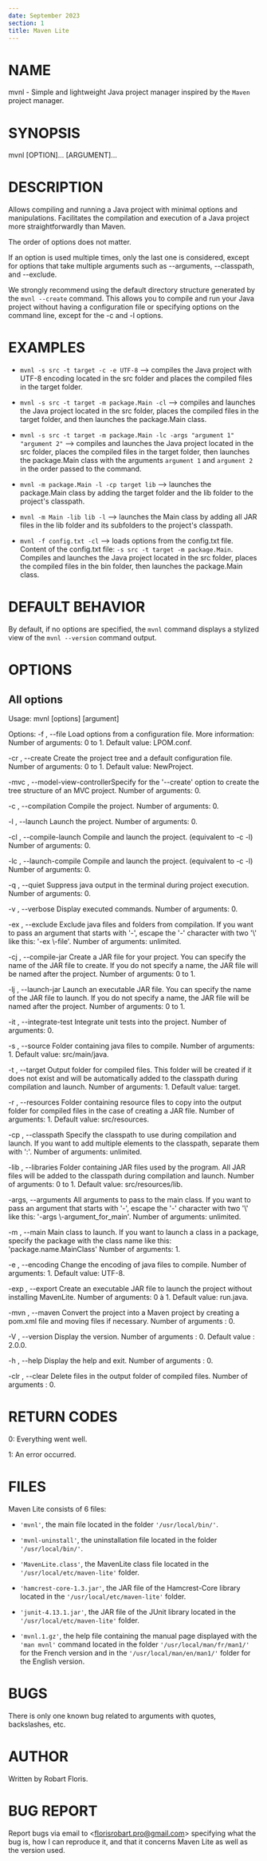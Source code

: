 ```yaml
---
date: September 2023
section: 1
title: Maven Lite
---
```


# NAME

mvnl - Simple and lightweight Java project manager inspired by the
`Maven` project manager.

# SYNOPSIS

mvnl \[OPTION\]\... \[ARGUMENT\]\...

# DESCRIPTION

Allows compiling and running a Java project with minimal
options and manipulations. Facilitates the compilation and execution
of a Java project more straightforwardly than Maven.

The order of options does not matter.

If an option is used multiple times, only the last one is considered,
except for options that take multiple arguments such as
\--arguments, \--classpath, and \--exclude.

We strongly recommend using the default directory structure
generated by the `mvnl --create` command. This allows you to
compile and run your Java project without having a configuration file
or specifying options on the command line, except for the -c and -l options.

# EXAMPLES

-   `mvnl -s src -t target -c -e UTF-8` \--\> compiles the Java project with
    UTF-8 encoding located in the src folder and places the compiled
    files in the target folder.

-   `mvnl -s src -t target -m package.Main -cl` \--\> compiles and launches the
    Java project located in the src folder, places the compiled files
    in the target folder, and then launches the package.Main class.

-   `mvnl -s src -t target -m package.Main -lc -args "argument 1" "argument 2"`
    \--\> compiles and launches the Java project located in the
    src folder, places the compiled files in the target folder, then launches the
    package.Main class with the arguments `argument 1` and `argument 2` in
    the order passed to the command.

-   `mvnl -m package.Main -l -cp target lib` \--\> launches the
    package.Main class by adding the target folder and the lib folder to
    the project's classpath.

-   `mvnl -m Main -lib lib -l` \--\> launches the Main class by adding all
    JAR files in the lib folder and its subfolders to the project's classpath.

-   `mvnl -f config.txt -cl` \--\> loads options from the
    config.txt file. Content of the config.txt file:
    `-s src -t target -m package.Main`. Compiles and launches the Java project located
    in the src folder, places the compiled files in the
    bin folder, then launches the package.Main class.

# DEFAULT BEHAVIOR

By default, if no options are specified, the `mvnl` command
displays a stylized view of the `mvnl --version` command output.

# OPTIONS

## All options

Usage: mvnl [options] [argument]

Options:
  -f   , \--file               Load options from a configuration file.
                              More information:
                              Number of arguments: 0 to 1.
                              Default value: LPOM.conf.

  -cr  , \--create             Create the project tree and a default configuration file.
                              Number of arguments: 0 to 1.
                              Default value: NewProject.

  -mvc , \--model-view-controllerSpecify for the '--create' option to create
                              the tree structure of an MVC project.
                              Number of arguments: 0.

  -c   , \--compilation        Compile the project.
                              Number of arguments: 0.

  -l   , \--launch             Launch the project.
                              Number of arguments: 0.

  -cl  , \--compile-launch     Compile and launch the project. (equivalent to -c -l)
                              Number of arguments: 0.

  -lc  , \--launch-compile     Compile and launch the project. (equivalent to -c -l)
                              Number of arguments: 0.

  -q   , \--quiet              Suppress java output in the terminal
                              during project execution.
                              Number of arguments: 0.

  -v   , \--verbose            Display executed commands.
                              Number of arguments: 0.

  -ex  , \--exclude            Exclude java files and folders from
                              compilation. If you want to pass an argument that
                              starts with '-', escape the '-' character with two '\\'
                              like this: '-ex \\-file'.
                              Number of arguments: unlimited.

  -cj  , \--compile-jar        Create a JAR file for your project. You can
                              specify the name of the JAR file to create. If you do not specify
                              a name, the JAR file will be named after the project.
                              Number of arguments: 0 to 1.

  -lj  , \--launch-jar         Launch an executable JAR file. You can
                              specify the name of the JAR file to launch. If you do not
                              specify a name, the JAR file will be named after the project.
                              Number of arguments: 0 to 1.

  -it  , \--integrate-test     Integrate unit tests into the project.
                              Number of arguments: 0.

  -s   , \--source             Folder containing java files to compile.
                              Number of arguments: 1.
                              Default value: src/main/java.

  -t   , \--target             Output folder for compiled files. This folder will be
                              created if it does not exist and will be automatically added to
                              the classpath during compilation and launch.
                              Number of arguments: 1.
                              Default value: target.

  -r   , \--resources          Folder containing resource files to copy into the
                              output folder for compiled files in the case of creating a JAR file.
                              Number of arguments: 1.
                              Default value: src/resources.

  -cp  , \--classpath          Specify the classpath to use during
                              compilation and launch. If you want to add
                              multiple elements to the classpath, separate them with
                              ':'.
                              Number of arguments: unlimited.

  -lib , \--libraries          Folder containing JAR files used by the
                              program. All JAR files will be added to the
                              classpath during compilation and launch.
                              Number of arguments: 0 to 1.
                              Default value: src/resources/lib.

  -args, \--arguments          All arguments to pass to the main class. If you
                              want to pass an argument that starts with '-', escape the
                              '-' character with two '\\' like this: '-args
                              \\-argument_for_main'.
                              Number of arguments: unlimited.

  -m   , \--main               Main class to launch. If you want to launch a
                              class in a package, specify the package with the class name like this:
                              'package.name.MainClass'
                              Number of arguments: 1.

  -e   , \--encoding           Change the encoding of java files to compile.
                              Number of arguments: 1.
                              Default value: UTF-8.

  -exp , \--export             Create an executable JAR file to
                              launch the project without installing MavenLite.
                              Number of arguments: 0 à 1.
                              Default value: run.java.

  -mvn , \--maven              Convert the project into a Maven project by creating a
                              pom.xml file and moving files if necessary.
                              Number of arguments  : 0.

  -V   , \--version            Display the version.
                              Number of arguments  : 0.
                              Default value        : 2.0.0.

  -h   , \--help               Display the help and exit.
                              Number of arguments  : 0.

  -clr , \--clear              Delete files in the output folder
                              of compiled files.
                              Number of arguments  : 0.

# RETURN CODES

0: Everything went well.

1: An error occurred.

# FILES

Maven Lite consists of 6 files:

-   `'mvnl'`, the main file located in the folder
    `'/usr/local/bin/'`.

-   `'mvnl-uninstall'`, the uninstallation file located in
    the folder `'/usr/local/bin/'`.

-   `'MavenLite.class'`, the MavenLite class file located
    in the `'/usr/local/etc/maven-lite'` folder.

-   `'hamcrest-core-1.3.jar'`, the JAR file of the
    Hamcrest-Core library located in the `'/usr/local/etc/maven-lite'` folder.

-   `'junit-4.13.1.jar'`, the JAR file of the JUnit library located
    in the `'/usr/local/etc/maven-lite'` folder.

-   `'mvnl.1.gz'`, the help file containing the manual page
    displayed with the `'man mvnl'` command located in the folder
    `'/usr/local/man/fr/man1/'` for the French version and in the
    `'/usr/local/man/en/man1/'` folder for the English version.

# BUGS

There is only one known bug related to arguments with quotes,
backslashes, etc.

# AUTHOR

Written by Robart Floris.

# BUG REPORT

Report bugs via email to \<florisrobart.pro@gmail.com\>
specifying what the bug is, how I can reproduce it, and that
it concerns Maven Lite as well as the version used.
